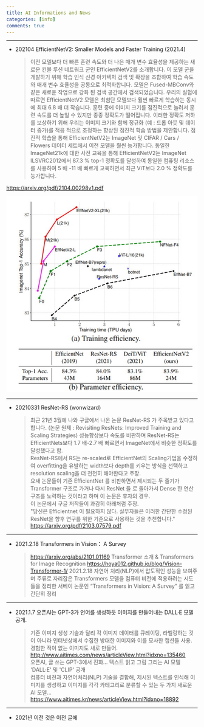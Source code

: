 ```yaml
---
title: AI Informations and News
categories: [info]
comments: true
---
```


-----------------

* 202104 EfficientNetV2: Smaller Models and Faster Training  (2021.4) 
  > 이전 모델보다 더 빠른 훈련 속도와 더 나은 매개 변수 효율성을 제공하는 새로운 컨볼 루션 네트워크 군인 EfficientNetV2를 소개합니다.
이 모델 군을 개발하기 위해 학습 인식 신경 아키텍처 검색 및 확장을 조합하여 학습 속도와 매개 변수 효율성을 공동으로 최적화합니다.
모델은 Fused-MBConv와 같은 새로운 작업으로 강화 된 검색 공간에서 검색되었습니다.
우리의 실험에 따르면 EfficientNetV2 모델은 최첨단 모델보다 훨씬 빠르게 학습하는 동시에 최대 6.8 배 더 작습니다.
훈련 중에 이미지 크기를 점진적으로 늘려서 훈련 속도를 더 높일 수 있지만 종종 정확도가 떨어집니다.
이러한 정확도 저하를 보상하기 위해 우리는 이미지 크기와 함께 정규화 (예 : 드롭 아웃 및 데이터 증가)를 적응 적으로 조정하는 향상된 점진적 학습 방법을 제안합니다.
점진적 학습을 통해 EfficientNetV2는 ImageNet 및 CIFAR / Cars / Flowers 데이터 세트에서 이전 모델을 훨씬 능가합니다.
동일한 ImageNet21k에 대한 사전 교육을 통해 EfficientNetV2는 ImageNet ILSVRC2012에서 87.3 % top-1 정확도를 달성하여 동일한 컴퓨팅 리소스를 사용하여 5 배 -11 배 빠르게 교육하면서 최근 ViT보다 2.0 % 정확도를 능가합니다.

<a href=https://arxiv.org/pdf/2104.00298v1.pdf>https://arxiv.org/pdf/2104.00298v1.pdf</a>

![efficientnetv2 image](/images/efficientnetv2.jpg)


-----------------

* 20210331 ResNet-RS (wonwizard)  
  > 최근 21년 3월에 나와 구글에서 나온 논문 ResNet-RS 가 주목받고 있다고 합니다.
(논문 원제 : Revisiting ResNets: Improved Training and Scaling Strategies)
성능향상보다 속도를 비판하며 ResNet-RS는 EfficientNets보다 1.7 배-2.7 배 빠르면서 ImageNet에서 비슷한 정확도를 달성했다고 함.    
ResNet-RS에서 RS는 re-scaled로 EfficientNet의 Scaling기법을 수정하여 overfitting을 유발하는 width보다 depth를 키우는 방식을 선택하고 resolution scaling을 더 천천히 해야한다고 주장.    
요새 논문들이 기존 EfficientNet 를 비판하면서 제시되는 두 줄기가 Transformer 구조로 가거나 다시 ResNet 들 로 돌아가서 Dense 한 연산 구조를 노력하는 것이라고 하며
이 논문은 후자의 경우.    
이 논문에서 구글 저작들이 과감히 아래처럼 주장.    
"당신은 Efficientnet 이 필요하지 않다. 실무자들은 이러한 간단한 수정된 ResNet을 향후 연구를 위한 기준으로 사용하는 것을 추천합니다."   
https://arxiv.org/pdf/2103.07579.pdf

-----------------

* 2021.2.18 Transformers in Vision： A Survey   
  > https://arxiv.org/abs/2101.01169
Transformer 소개 & Transformers for Image Recognition
https://hoya012.github.io/blog/Vision-Transformer-1/   2021.2.18
자연어 처리(NLP)에서 압도적인 성능을 보여주며 주류로 자리잡은 Transformers 모델을 컴퓨터 비전에 적용하려는 시도들을 정리한 서베이 논문인 “Transformers in Vision: A Survey” 를 읽고 간단히 정리

-----------------

* 2021.1.7 오픈AI는 GPT-3가 언어를 생성하듯 이미지를 만들어내는 DALL·E 모델  공개.
  > 기존 이미지 생성 기술과 달리 각 이미지 데이터를 큐레이팅, 라벨링하는 것이 아니라 인터넷상에서 수집한 방대한 이미지와 이를 묘사한 캡션들 사용. 경험한 적이 없는 이미지도 새로 만들어.    
http://www.aitimes.com/news/articleView.html?idxno=135460    
오픈AI, 글 쓰는 GPT-3에서 진화... 텍스트 읽고 그림 그리는 AI 모델 'DALL·E' 및 'CLIP' 공개    
컴퓨터 비전과 자연어처리(NLP) 기술을 결합해, 제시된 텍스트를 인식해 이미지를 생성하고 이미지를 각각 카테고리로 분류할 수 있는 두 가지 새로운 AI 모델...    
https://www.aitimes.kr/news/articleView.html?idxno=18892


------------------

* 2021년 이전 것은 이전 글에

  
